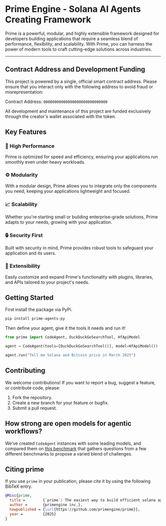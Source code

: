 # Prime Engine - Solana AI Agents Creating Framework

Prime is a powerful, modular, and highly extensible framework designed for developers building applications that require a seamless blend of performance, flexibility, and scalability. With Prime, you can harness the power of modern tools to craft cutting-edge solutions across industries.

---

## Contract Address and Development Funding
This project is powered by a single, official smart contract address. Please ensure that you interact only with the following address to avoid fraud or misrepresentation:

Contract Address:
`00000000000000000000000000000`

All development and maintenance of this project are funded exclusively through the creator's wallet associated with the token.

## Key Features

### 🚀 High Performance
Prime is optimized for speed and efficiency, ensuring your applications run smoothly even under heavy workloads.

### ⚙️ Modularity
With a modular design, Prime allows you to integrate only the components you need, keeping your applications lightweight and focused.

### 📈 Scalability
Whether you're starting small or building enterprise-grade solutions, Prime adapts to your needs, growing with your application.

### 🔒 Security First
Built with security in mind, Prime provides robust tools to safeguard your application and its users.

### 🧩 Extensibility
Easily customize and expand Prime's functionality with plugins, libraries, and APIs tailored to your project's needs.


## Getting Started

First install the package via PyPi.
```bash
pip install prime-agents-py
```
Then define your agent, give it the tools it needs and run it!
```py
from prime import CodeAgent, DuckDuckGoSearchTool, HfApiModel

agent = CodeAgent(tools=[DuckDuckGoSearchTool()], model=HfApiModel())

agent.run("Tell me Solana and Bitcoin price in March 2025")
```


## Contributing
We welcome contributions! If you want to report a bug, suggest a feature, or contribute code, please:

1. Fork the repository.
2. Create a new branch for your feature or bugfix.
3. Submit a pull request.

## How strong are open models for agentic workflows?

We've created `CodeAgent` instances with some leading models, and compared them on [this benchmark](https://huggingface.co/datasets/m-ric/agents_medium_benchmark_2) that gathers questions from a few different benchmarks to propose a varied blend of challenges.

## Citing prime

If you use `prime` in your publication, please cite it by using the following BibTeX entry.

```bibtex
@Misc{prime,
  title =        {`prime`: The easiest way to build efficient solana agentic systems.},
  author =       {primengine inc.},
  howpublished = {\url{https://github.com/primengine/prime}},
  year =         {2025}
}
```
